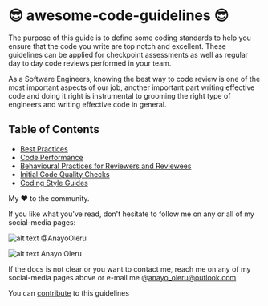 # :sunglasses: awesome-code-guidelines :sunglasses:
The purpose of this guide is to define some coding standards to help you ensure that the code you write are top notch and excellent. These guidelines can be applied for checkpoint assessments as well as regular day to day code reviews performed in your team.

As a Software Engineers, knowing the best way to code review is one of the most important aspects of our job, another important part writing effective code and doing it right is instrumental to grooming the right type of engineers and writing effective code in general.


## Table of Contents
- [Best Practices](./BEST_PRACTICES.md)
- [Code Performance](./CODING_PERFORMANCE.md)
- [Behavioural Practices for Reviewers and Reviewees](./CODE_REVIEW.md)
- [Initial Code Quality Checks](./CODE_QUALITY_CHECKS.md)
- [Coding Style Guides](./CODE_STYLE_GUIDELINES.md)


My :heart: to the community.

If you like what you've read, don't hesitate to follow me on any or all of my social-media pages:


![alt text](http://i.imgur.com/tXSoThF.png) @AnayoOleru


![alt text](http://i.imgur.com/P3YfQoD.png) Anayo Oleru


If the docs is not clear or you want to contact me, reach me on any of my social-media pages above or e-mail me @anayo_oleru@outlook.com


You can [contribute](./CONTRIBUTE.MD) to this guidelines